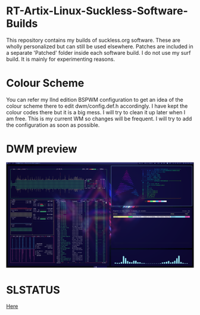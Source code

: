 # RT-Artix-Linux-Suckless-Software-Builds
This repository contains my builds of suckless.org software. These are wholly personalized but can still be used elsewhere. Patches are included in a separate 'Patched' folder inside each software build. I do not use my surf build. It is mainly for experimenting reasons.

# Colour Scheme
You can refer my IInd edition BSPWM configuration to get an idea of the colour scheme there to edit dwm/config.def.h accordingly. I have kept the colour codes there but it is a big mess. I will try to clean it up later when I am free. This is my current WM so changes will be frequent. I will try to add the configuration as soon as possible.

# DWM preview
![Preview](https://github.com/Red1922/RT-Artix-Linux-Suckless-Software-Builds/blob/main/DWM/Preview.png?raw=true)

# SLSTATUS
[Here](https://github.com/Red1922/slstatus)
